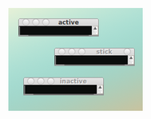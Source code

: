 ![](https://raw.githubusercontent.com/slacknk/themes/master/xfce4/xfwm4-Z0-prelude/files/screen-20140615-082049.png)
